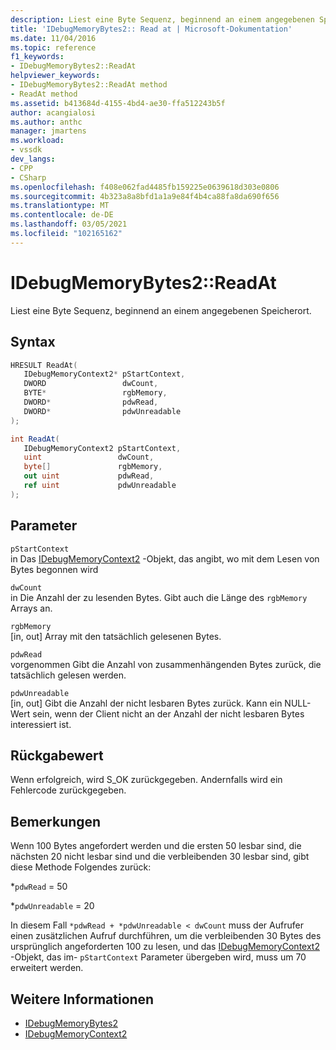```yaml
---
description: Liest eine Byte Sequenz, beginnend an einem angegebenen Speicherort.
title: 'IDebugMemoryBytes2:: Read at | Microsoft-Dokumentation'
ms.date: 11/04/2016
ms.topic: reference
f1_keywords:
- IDebugMemoryBytes2::ReadAt
helpviewer_keywords:
- IDebugMemoryBytes2::ReadAt method
- ReadAt method
ms.assetid: b413684d-4155-4bd4-ae30-ffa512243b5f
author: acangialosi
ms.author: anthc
manager: jmartens
ms.workload:
- vssdk
dev_langs:
- CPP
- CSharp
ms.openlocfilehash: f408e062fad4485fb159225e0639618d303e0806
ms.sourcegitcommit: 4b323a8a8bfd1a1a9e84f4b4ca88fa8da690f656
ms.translationtype: MT
ms.contentlocale: de-DE
ms.lasthandoff: 03/05/2021
ms.locfileid: "102165162"
---
```

# <a name="idebugmemorybytes2readat"></a>IDebugMemoryBytes2::ReadAt
Liest eine Byte Sequenz, beginnend an einem angegebenen Speicherort.

## <a name="syntax"></a>Syntax

```cpp
HRESULT ReadAt( 
   IDebugMemoryContext2* pStartContext,
   DWORD                 dwCount,
   BYTE*                 rgbMemory,
   DWORD*                pdwRead,
   DWORD*                pdwUnreadable
);
```

```csharp
int ReadAt(
   IDebugMemoryContext2 pStartContext,
   uint                 dwCount,
   byte[]               rgbMemory,
   out uint             pdwRead,
   ref uint             pdwUnreadable
);
```

## <a name="parameters"></a>Parameter
`pStartContext`\
in Das [IDebugMemoryContext2](../../../extensibility/debugger/reference/idebugmemorycontext2.md) -Objekt, das angibt, wo mit dem Lesen von Bytes begonnen wird

`dwCount`\
in Die Anzahl der zu lesenden Bytes. Gibt auch die Länge des `rgbMemory` Arrays an.

`rgbMemory`\
[in, out] Array mit den tatsächlich gelesenen Bytes.

`pdwRead`\
vorgenommen Gibt die Anzahl von zusammenhängenden Bytes zurück, die tatsächlich gelesen werden.

`pdwUnreadable`\
[in, out] Gibt die Anzahl der nicht lesbaren Bytes zurück. Kann ein NULL-Wert sein, wenn der Client nicht an der Anzahl der nicht lesbaren Bytes interessiert ist.

## <a name="return-value"></a>Rückgabewert
 Wenn erfolgreich, wird S_OK zurückgegeben. Andernfalls wird ein Fehlercode zurückgegeben.

## <a name="remarks"></a>Bemerkungen
 Wenn 100 Bytes angefordert werden und die ersten 50 lesbar sind, die nächsten 20 nicht lesbar sind und die verbleibenden 30 lesbar sind, gibt diese Methode Folgendes zurück:

 *`pdwRead` = 50

 *`pdwUnreadable` = 20

 In diesem Fall `*pdwRead + *pdwUnreadable < dwCount` muss der Aufrufer einen zusätzlichen Aufruf durchführen, um die verbleibenden 30 Bytes des ursprünglich angeforderten 100 zu lesen, und das [IDebugMemoryContext2](../../../extensibility/debugger/reference/idebugmemorycontext2.md) -Objekt, das im- `pStartContext` Parameter übergeben wird, muss um 70 erweitert werden.

## <a name="see-also"></a>Weitere Informationen
- [IDebugMemoryBytes2](../../../extensibility/debugger/reference/idebugmemorybytes2.md)
- [IDebugMemoryContext2](../../../extensibility/debugger/reference/idebugmemorycontext2.md)

